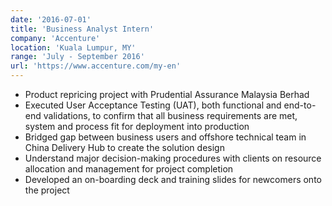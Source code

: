 ```yaml
---
date: '2016-07-01'
title: 'Business Analyst Intern'
company: 'Accenture'
location: 'Kuala Lumpur, MY'
range: 'July - September 2016'
url: 'https://www.accenture.com/my-en'
---
```


- Product repricing project with Prudential Assurance Malaysia Berhad
- Executed User Acceptance Testing (UAT), both functional and end-to-end
  validations, to confirm that all business requirements are met, system and process
  fit for deployment into production
- Bridged gap between business users and offshore technical team in China Delivery
  Hub to create the solution design
- Understand major decision-making procedures with clients on resource allocation
  and management for project completion
- Developed an on-boarding deck and training slides for newcomers onto the project
